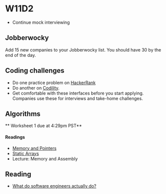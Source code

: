 # W11D2
* Continue mock interviewing

## Jobberwocky
Add 15 new companies to your Jobberwocky list.  You should have 30 by the end of the day.  

## Coding challenges
* Do one practice problem on [HackerRank][HackerRank]
* Do another on [Codility][Codility].  
* Get comfortable with these interfaces before you start applying. Companies use these for interviews and take-home challenges.

## Algorithms

** Worksheet 1 due at 4:29pm PST**

#### Readings
* [Memory and Pointers](./algorithms/w11d2/pointers.md)
* [Static Arrays](./algorithms/w11d2/static-array.md)
* Lecture: Memory and Assembly

## Reading
* [What do software engineers actually do?][what-software-engineers-do]


[HackerRank]: https://www.hackerrank.com/
[Codility]: https://codility.com/
[what-software-engineers-do]: ../engineering-culture/software_engineer_work.md
